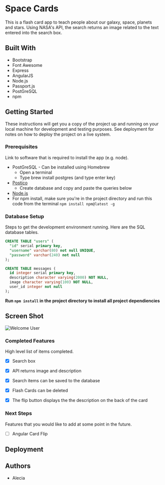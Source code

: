 # Space Cards

This is a flash card app to teach people about our galaxy, space, planets and stars. Using NASA's API, the search returns an image related to the text entered into the search box.

## Built With

- Bootstrap
- Font Awesome
- Express
- AngularJS
- Node.js
- Passport.js
- PostGreSQL
- npm 
## Getting Started

These instructions will get you a copy of the project up and running on your local machine for development and testing purposes. See deployment for notes on how to deploy the project on a live system.

### Prerequisites

Link to software that is required to install the app (e.g. node).

- PostGreSQL  - Can be installed using Homebrew
  * Open a terminal
  * Type brew install postgres (and type enter key)
- [Postico](https://eggerapps.at/postico)
  * Create database and copy and paste the queries below
- [Node.js](https://nodejs.org/en/)
- For npm install, make sure you're in the project directory and run this code from the terminal ```npm install npm@latest -g```

### Database Setup
Steps to get the development environment running. Here are the SQL database tables.

```sql
CREATE TABLE "users" (
  "id" serial primary key,
  "username" varchar(80) not null UNIQUE,
  "password" varchar(240) not null
);

CREATE TABLE messages (
  id integer serial primary key,
  description character varying(2000) NOT NULL,
  image character varying(100) NOT NULL,
  user_id integer not null
);
```
**Run ```npm install``` in the project directory to install all project dependiencies**

## Screen Shot
![Welcome User](/images/spaceCards)


### Completed Features

High level list of items completed.

- [x] Search box
- [x] API returns image and description
- [x] Search items can be saved to the database
- [x] Flash Cards can be deleted
- [x] The flip button displays the the description on the back of the card


### Next Steps

Features that you would like to add at some point in the future.

- [ ] Angular Card Flip

## Deployment


## Authors

* Alecia
